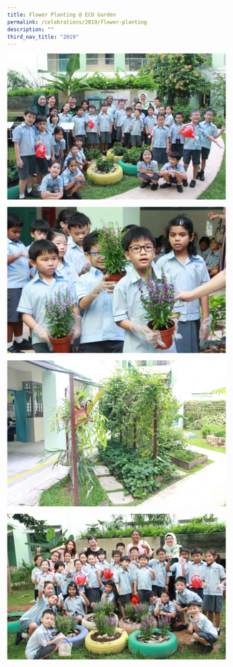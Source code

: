 ```yaml
---
title: Flower Planting @ ECO Garden
permalink: /celebrations/2019/flower-planting
description: ""
third_nav_title: "2019"
---
```

![Flower Planting @ ECO Garden](/images/fp1.jpg)

![Flower Planting @ ECO Garden](/images/fp2.jpg)

![Flower Planting @ ECO Garden](/images/fp3.jpg)

![Flower Planting @ ECO Garden](/images/fp4.jpg)